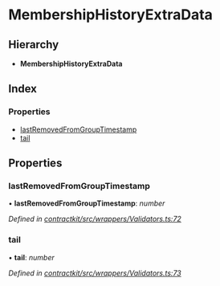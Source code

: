 # MembershipHistoryExtraData

## Hierarchy

* **MembershipHistoryExtraData**

## Index

### Properties

* [lastRemovedFromGroupTimestamp](_wrappers_validators_.membershiphistoryextradata.md#lastremovedfromgrouptimestamp)
* [tail](_wrappers_validators_.membershiphistoryextradata.md#tail)

## Properties

### lastRemovedFromGroupTimestamp

• **lastRemovedFromGroupTimestamp**: _number_

_Defined in_ [_contractkit/src/wrappers/Validators.ts:72_](https://github.com/celo-org/celo-monorepo/blob/master/packages/sdk/contractkit/src/wrappers/Validators.ts#L72)

### tail

• **tail**: _number_

_Defined in_ [_contractkit/src/wrappers/Validators.ts:73_](https://github.com/celo-org/celo-monorepo/blob/master/packages/sdk/contractkit/src/wrappers/Validators.ts#L73)

